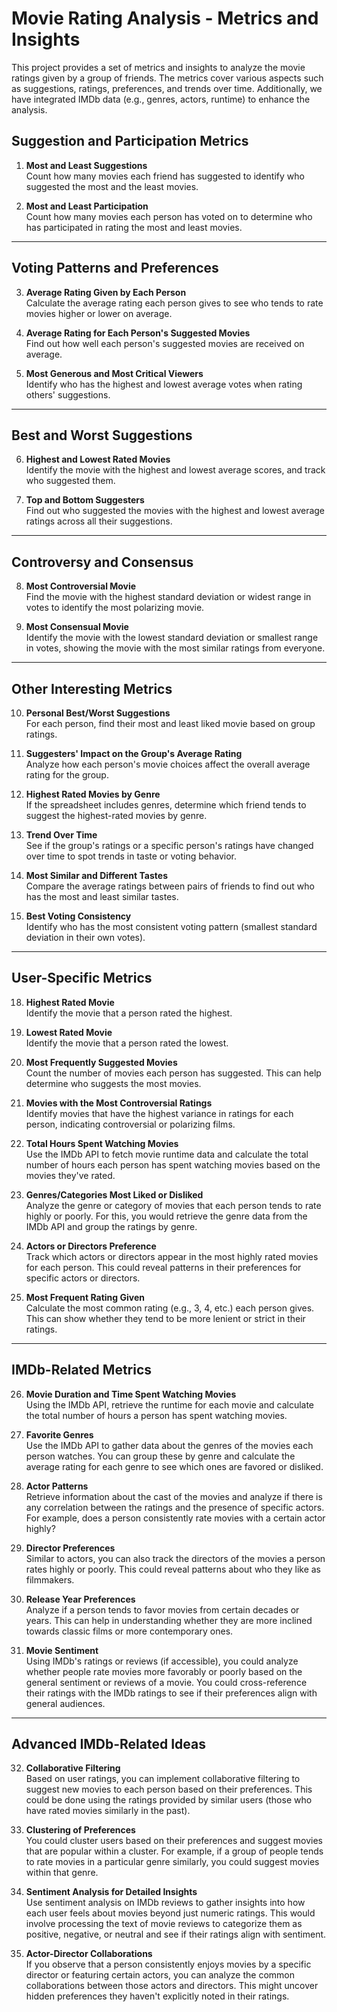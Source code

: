 # Movie Rating Analysis - Metrics and Insights

This project provides a set of metrics and insights to analyze the movie ratings given by a group of friends. The metrics cover various aspects such as suggestions, ratings, preferences, and trends over time. Additionally, we have integrated IMDb data (e.g., genres, actors, runtime) to enhance the analysis.

## Suggestion and Participation Metrics

1. **Most and Least Suggestions**  
   Count how many movies each friend has suggested to identify who suggested the most and the least movies.

2. **Most and Least Participation**  
   Count how many movies each person has voted on to determine who has participated in rating the most and least movies.

---

## Voting Patterns and Preferences

3. **Average Rating Given by Each Person**  
   Calculate the average rating each person gives to see who tends to rate movies higher or lower on average.

4. **Average Rating for Each Person's Suggested Movies**  
   Find out how well each person's suggested movies are received on average.

5. **Most Generous and Most Critical Viewers**  
   Identify who has the highest and lowest average votes when rating others' suggestions.

---

## Best and Worst Suggestions

6. **Highest and Lowest Rated Movies**  
   Identify the movie with the highest and lowest average scores, and track who suggested them.

7. **Top and Bottom Suggesters**  
   Find out who suggested the movies with the highest and lowest average ratings across all their suggestions.

---

## Controversy and Consensus

8. **Most Controversial Movie**  
   Find the movie with the highest standard deviation or widest range in votes to identify the most polarizing movie.

9. **Most Consensual Movie**  
   Identify the movie with the lowest standard deviation or smallest range in votes, showing the movie with the most similar ratings from everyone.

---

## Other Interesting Metrics

10. **Personal Best/Worst Suggestions**  
    For each person, find their most and least liked movie based on group ratings.

11. **Suggesters' Impact on the Group's Average Rating**  
    Analyze how each person's movie choices affect the overall average rating for the group.

12. **Highest Rated Movies by Genre**  
    If the spreadsheet includes genres, determine which friend tends to suggest the highest-rated movies by genre.

13. **Trend Over Time**  
    See if the group's ratings or a specific person's ratings have changed over time to spot trends in taste or voting behavior.

14. **Most Similar and Different Tastes**  
    Compare the average ratings between pairs of friends to find out who has the most and least similar tastes.

15. **Best Voting Consistency**  
    Identify who has the most consistent voting pattern (smallest standard deviation in their own votes).

---

## User-Specific Metrics

18. **Highest Rated Movie**  
    Identify the movie that a person rated the highest.

19. **Lowest Rated Movie**  
    Identify the movie that a person rated the lowest.

20. **Most Frequently Suggested Movies**  
    Count the number of movies each person has suggested. This can help determine who suggests the most movies.

21. **Movies with the Most Controversial Ratings**  
    Identify movies that have the highest variance in ratings for each person, indicating controversial or polarizing films.

22. **Total Hours Spent Watching Movies**  
    Use the IMDb API to fetch movie runtime data and calculate the total number of hours each person has spent watching movies based on the movies they've rated.

23. **Genres/Categories Most Liked or Disliked**  
    Analyze the genre or category of movies that each person tends to rate highly or poorly. For this, you would retrieve the genre data from the IMDb API and group the ratings by genre.

24. **Actors or Directors Preference**  
    Track which actors or directors appear in the most highly rated movies for each person. This could reveal patterns in their preferences for specific actors or directors.

25. **Most Frequent Rating Given**  
    Calculate the most common rating (e.g., 3, 4, etc.) each person gives. This can show whether they tend to be more lenient or strict in their ratings.

---

## IMDb-Related Metrics

26. **Movie Duration and Time Spent Watching Movies**  
    Using the IMDb API, retrieve the runtime for each movie and calculate the total number of hours a person has spent watching movies.

27. **Favorite Genres**  
    Use the IMDb API to gather data about the genres of the movies each person watches. You can group these by genre and calculate the average rating for each genre to see which ones are favored or disliked.

28. **Actor Patterns**  
    Retrieve information about the cast of the movies and analyze if there is any correlation between the ratings and the presence of specific actors. For example, does a person consistently rate movies with a certain actor highly?

29. **Director Preferences**  
    Similar to actors, you can also track the directors of the movies a person rates highly or poorly. This could reveal patterns about who they like as filmmakers.

30. **Release Year Preferences**  
    Analyze if a person tends to favor movies from certain decades or years. This can help in understanding whether they are more inclined towards classic films or more contemporary ones.

31. **Movie Sentiment**  
    Using IMDb's ratings or reviews (if accessible), you could analyze whether people rate movies more favorably or poorly based on the general sentiment or reviews of a movie. You could cross-reference their ratings with the IMDb ratings to see if their preferences align with general audiences.

---

## Advanced IMDb-Related Ideas

32. **Collaborative Filtering**  
    Based on user ratings, you can implement collaborative filtering to suggest new movies to each person based on their preferences. This could be done using the ratings provided by similar users (those who have rated movies similarly in the past).

33. **Clustering of Preferences**  
    You could cluster users based on their preferences and suggest movies that are popular within a cluster. For example, if a group of people tends to rate movies in a particular genre similarly, you could suggest movies within that genre.

34. **Sentiment Analysis for Detailed Insights**  
    Use sentiment analysis on IMDb reviews to gather insights into how each user feels about movies beyond just numeric ratings. This would involve processing the text of movie reviews to categorize them as positive, negative, or neutral and see if their ratings align with sentiment.

35. **Actor-Director Collaborations**  
    If you observe that a person consistently enjoys movies by a specific director or featuring certain actors, you can analyze the common collaborations between those actors and directors. This might uncover hidden preferences they haven't explicitly noted in their ratings.

